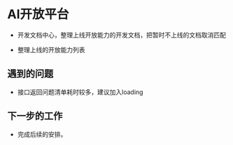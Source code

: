 # AI开放平台

- 开发文档中心，整理上线开放能力的开发文档，把暂时不上线的文档取消匹配

- 整理上线的开放能力列表


## 遇到的问题

- 接口返回问题清单耗时较多，建议加入loading

## 下一步的工作

- 完成后续的安排。